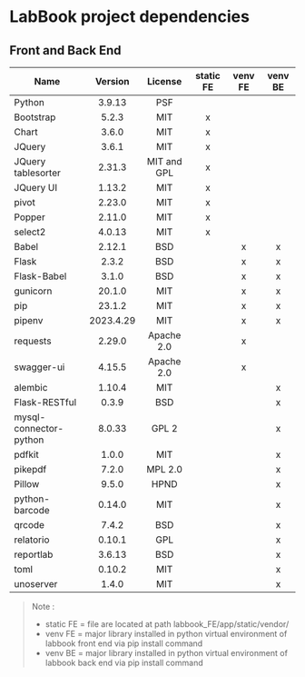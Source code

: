 # LabBook project dependencies
## Front and Back End
| Name                    | Version   | License      | static FE | venv FE | venv BE |
|-------------------------|:---------:|:------------:|:---------:|:-------:|:-------:|
| Python                  | 3.9.13    | PSF          |           |         |         |
| Bootstrap               | 5.2.3     | MIT          | x         |         |         |
| Chart                   | 3.6.0     | MIT          | x         |         |         |
| JQuery                  | 3.6.1     | MIT          | x         |         |         |
| JQuery tablesorter      | 2.31.3    | MIT and GPL  | x         |         |         |
| JQuery UI               | 1.13.2    | MIT          | x         |         |         |
| pivot                   | 2.23.0    | MIT          | x         |         |         |
| Popper                  | 2.11.0    | MIT          | x         |         |         |
| select2                 | 4.0.13    | MIT          | x         |         |         |
| Babel                   | 2.12.1    | BSD          |           | x       | x       |
| Flask                   | 2.3.2     | BSD          |           | x       | x       |
| Flask-Babel             | 3.1.0     | BSD          |           | x       | x       |
| gunicorn                | 20.1.0    | MIT          |           | x       | x       |
| pip                     | 23.1.2    | MIT          |           | x       | x       |
| pipenv                  | 2023.4.29 | MIT          |           | x       | x       |
| requests                | 2.29.0    | Apache 2.0   |           | x       |         |
| swagger-ui              | 4.15.5    | Apache 2.0   |           | x       |         |
| alembic                 | 1.10.4    | MIT          |           |         | x       |
| Flask-RESTful           | 0.3.9     | BSD          |           |         | x       |
| mysql-connector-python  | 8.0.33    | GPL 2        |           |         | x       |
| pdfkit                  | 1.0.0     | MIT          |           |         | x       |
| pikepdf                 | 7.2.0     | MPL 2.0      |           |         | x       |
| Pillow                  | 9.5.0     | HPND         |           |         | x       |
| python-barcode          | 0.14.0    | MIT          |           |         | x       |
| qrcode                  | 7.4.2     | BSD          |           |         | x       |
| relatorio               | 0.10.1    | GPL          |           |         | x       |
| reportlab               | 3.6.13    | BSD          |           |         | x       |
| toml                    | 0.10.2    | MIT          |           |         | x       |
| unoserver               | 1.4.0     | MIT          |           |         | x       |

> Note :
>
> - static FE = file are located at path labbook_FE/app/static/vendor/
> - venv FE = major library installed in python virtual environment of labbook front end via pip install command
> - venv BE = major library installed in python virtual environment of labbook back end via pip install command
